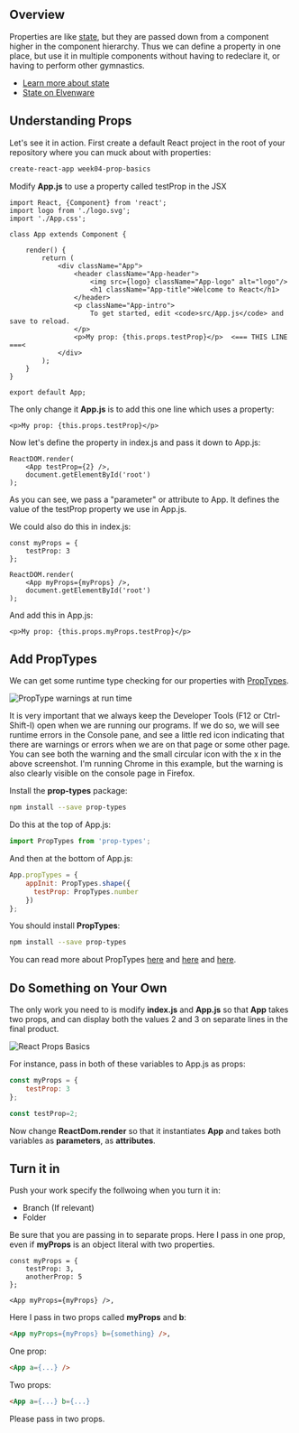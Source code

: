 ## Overview

Properties are like [state][state], but they are passed down from a component higher in the component hierarchy. Thus we can define a property in one place, but use it in multiple components without having to redeclare it, or having to perform other gymnastics.

- [Learn more about state][sr]
- [State on Elvenware][state]

## Understanding Props

Let's see it in action. First create a default React project in the root of your repository where you can muck about with properties:

```bash
create-react-app week04-prop-basics
```

Modify **App.js** to use a property called testProp in the JSX

```javscript
import React, {Component} from 'react';
import logo from './logo.svg';
import './App.css';

class App extends Component {

    render() {
        return (
            <div className="App">
                <header className="App-header">
                    <img src={logo} className="App-logo" alt="logo"/>
                    <h1 className="App-title">Welcome to React</h1>
                </header>
                <p className="App-intro">
                    To get started, edit <code>src/App.js</code> and save to reload.
                </p>
                <p>My prop: {this.props.testProp}</p>  <=== THIS LINE ===<
            </div>
        );
    }
}

export default App;
```

The only change it **App.js** is to add this one line which uses a property:

```javscript
<p>My prop: {this.props.testProp}</p>
```

Now let's define the property in index.js and pass it down to App.js:

```javscript
ReactDOM.render(
    <App testProp={2} />,
    document.getElementById('root')
);
```

As you can see, we pass a "parameter" or attribute to App. It defines the value of the testProp property we use in App.js.

We could also do this in index.js:

```javscript
const myProps = {
    testProp: 3
};

ReactDOM.render(
    <App myProps={myProps} />,
    document.getElementById('root')
);
```

And add this in App.js:

```javscript
<p>My prop: {this.props.myProps.testProp}</p>
```

## Add PropTypes

We can get some runtime type checking for our properties with [PropTypes][ptrt].

![PropType warnings at run time][ptwrt]

It is very important that we always keep the Developer Tools (F12 or Ctrl-Shift-I) open when we are running our programs. If we do so, we will see runtime errors in the Console pane, and see a little red icon indicating that there are warnings or errors when we are on that page or some other page. You can see both the warning and the small circular icon with the x in the above screenshot. I'm running Chrome in this example, but the warning is also clearly visible on the console page in Firefox.

Install the **prop-types** package:

```bash
npm install --save prop-types
```
Do this at the top of App.js:

```javascript
import PropTypes from 'prop-types';
```

And then at the bottom of App.js:

```javascript
App.propTypes = {
    appInit: PropTypes.shape({
      testProp: PropTypes.number
    })
};
```

You should install **PropTypes**:

```bash
npm install --save prop-types
```

You can read more about PropTypes [here][aa] and [here][ab] and [here][ac].

[aa]: http://www.ccalvert.net/books/CloudNotes/Assignments/React/ReactPropsEsLint.html#proptypes
[ab]: http://www.ccalvert.net/books/CloudNotes/Assignments/React/ReactProps.html#proptypes
[ac]: https://reactjs.org/docs/typechecking-with-proptypes.html


## Do Something on Your Own

The only work you need to is modify **index.js** and **App.js** so that **App** takes two props, and can display both the values 2 and 3 on separate lines in the final product.

![React Props Basics][rpb]

[rpb]: https://s3.amazonaws.com/bucket01.elvenware.com/images/react-props-basics.png

For instance, pass in both of these variables to App.js as props:

```javascript
const myProps = {
    testProp: 3
};

const testProp=2;
```

Now change **ReactDom.render** so that it instantiates **App** and takes both variables as **parameters**, as **attributes**.

## Turn it in

Push your work specify the follwoing when you turn it in:

- Branch (If relevant)
- Folder

Be sure that you are passing in to separate props. Here I pass in one prop, even if **myProps** is an object literal with two properties.

```javscript
const myProps = {
    testProp: 3,
    anotherProp: 5
};

<App myProps={myProps} />,
```

Here I pass in two props called **myProps** and **b**:

```html
<App myProps={myProps} b={something} />,
```

One prop:

```html
<App a={...} />
```

Two props:

```html
<App a={...} b={...}
```

Please pass in two props.

[ptrt]: https://github.com/facebook/prop-types

[ptwrt]: https://s3.amazonaws.com/bucket01.elvenware.com/images/prop-types-runtime.png

[state]: http://www.elvenware.com/charlie/development/web/JavaScript/JavaScriptReact.html#state

[sr]: https://daveceddia.com/visual-guide-to-state-in-react/

